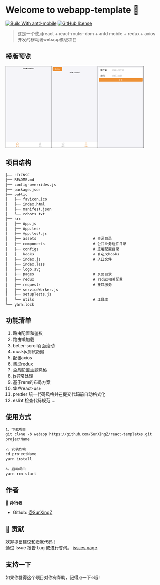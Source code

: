 # Welcome to webapp-template 👋
[![Build With antd-mobile](https://img.shields.io/badge/build-antd--mobile-green.svg)](https://mobile.ant.design)
[![GitHub license](https://img.shields.io/badge/license-MIT-blue.svg)]()

> 这是一个使用react + react-router-dom + antd mobile + redux + axios开发的移动端webapp模版项目

## 模版预览
<img src="https://github.com/SunXingZ/react-templates/blob/master/webapp_preview/home.png" width="30%"><img src="https://github.com/SunXingZ/react-templates/blob/master/webapp_preview/mine.png" width="30%"><img src="https://github.com/SunXingZ/react-templates/blob/master/webapp_preview/login.png" width="30%">

## 项目结构

```
├── LICENSE
├── README.md
├── config-overrides.js
├── package.json
├── public
│   ├── favicon.ico
│   ├── index.html
│   ├── manifest.json
│   └── robots.txt
├── src
│   ├── App.js
│   ├── App.less
│   ├── App.test.js
│   ├── assets                          # 资源目录
│   ├── components                      # 公共业务组件目录
│   ├── configs                         # 应用配置目录
│   ├── hooks                           # 自定义hooks
│   ├── index.js                        # 入口文件
│   ├── index.less
│   ├── logo.svg
│   ├── pages                           # 页面目录
│   ├── redux                           # redux相关配置
│   ├── requests                        # 接口服务
│   ├── serviceWorker.js
│   ├── setupTests.js
│   └── utils                           # 工具库
└── yarn.lock
```

## 功能清单

1. 路由配置和鉴权
2. 路由懒加载
3. better-scroll页面滚动
4. mockjs测试数据
5. 配置axios
6. 集成redux
7. 全局配置主题风格
8. js异常处理
9. 基于rem的布局方案
10. 集成react-use
11. prettier 统一代码风格并在提交代码前自动格式化
12. eslint 检查代码规范
...

## 使用方式

```
1、下载项目
git clone -b webapp https://github.com/SunXingZ/react-templates.git projectName

2、安装依赖
cd projectName 
yarn install

3、启动项目
yarn run start
```

## 作者

👤 **孙行者**

* Github: [@SunXingZ](https://github.com/SunXingZ)

## 🤝 贡献

欢迎提出建议和贡献代码！<br />通过 Issue 报告 bug 或进行咨询。 [issues page](https://github.com/SunXingZ/react-templates/issues). 

## 支持一下

如果你觉得这个项目对你有帮助，记得点一下⭐️哦!